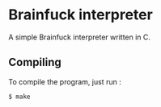 # Brainfuck interpreter

A simple Brainfuck interpreter written in C.

## Compiling
To compile the program, just run :
```shell
$ make
```
